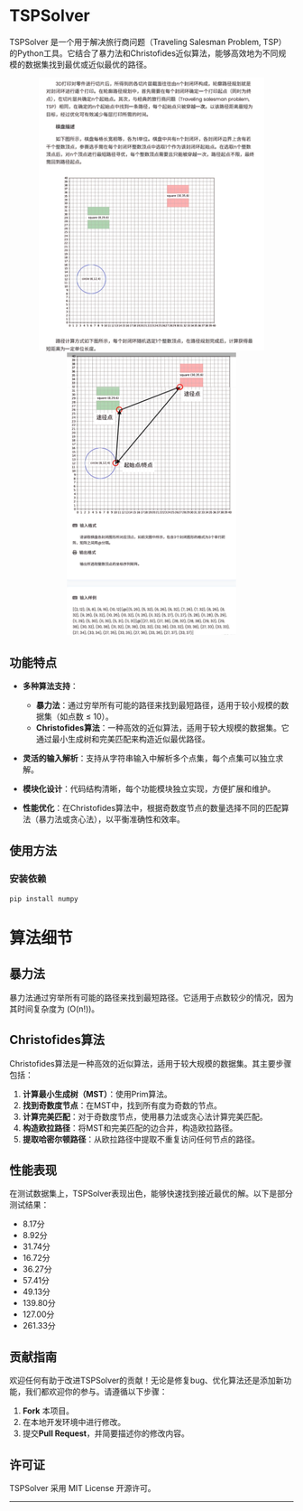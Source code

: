 # TSPSolver

TSPSolver 是一个用于解决旅行商问题（Traveling Salesman Problem, TSP）的Python工具。它结合了暴力法和Christofides近似算法，能够高效地为不同规模的数据集找到最优或近似最优的路径。

<div align="center">
  <img src="./images/first_image.png" alt="题目描述图1" width="400">
  <img src="./images/second_image.png" alt="题目描述图2" width="300">
</div>

## 功能特点

- **多种算法支持**：
  - **暴力法**：通过穷举所有可能的路径来找到最短路径，适用于较小规模的数据集（如点数 ≤ 10）。
  - **Christofides算法**：一种高效的近似算法，适用于较大规模的数据集。它通过最小生成树和完美匹配来构造近似最优路径。

- **灵活的输入解析**：支持从字符串输入中解析多个点集，每个点集可以独立求解。

- **模块化设计**：代码结构清晰，每个功能模块独立实现，方便扩展和维护。

- **性能优化**：在Christofides算法中，根据奇数度节点的数量选择不同的匹配算法（暴力法或贪心法），以平衡准确性和效率。

## 使用方法

### 安装依赖

```bash
pip install numpy
```

# 算法细节

## 暴力法

暴力法通过穷举所有可能的路径来找到最短路径。它适用于点数较少的情况，因为其时间复杂度为 \(O(n!)\)。

## Christofides算法

Christofides算法是一种高效的近似算法，适用于较大规模的数据集。其主要步骤包括：

1. **计算最小生成树（MST）**：使用Prim算法。
2. **找到奇数度节点**：在MST中，找到所有度为奇数的节点。
3. **计算完美匹配**：对于奇数度节点，使用暴力法或贪心法计算完美匹配。
4. **构造欧拉路径**：将MST和完美匹配的边合并，构造欧拉路径。
5. **提取哈密尔顿路径**：从欧拉路径中提取不重复访问任何节点的路径。

## 性能表现

在测试数据集上，TSPSolver表现出色，能够快速找到接近最优的解。以下是部分测试结果：

- 8.17分
- 8.92分
- 31.74分
- 16.72分
- 36.27分
- 57.41分
- 49.13分
- 139.80分
- 127.00分
- 261.33分

## 贡献指南

欢迎任何有助于改进TSPSolver的贡献！无论是修复bug、优化算法还是添加新功能，我们都欢迎你的参与。请遵循以下步骤：

1. **Fork** 本项目。
2. 在本地开发环境中进行修改。
3. 提交**Pull Request**，并简要描述你的修改内容。

## 许可证

TSPSolver 采用 MIT License 开源许可。

---
